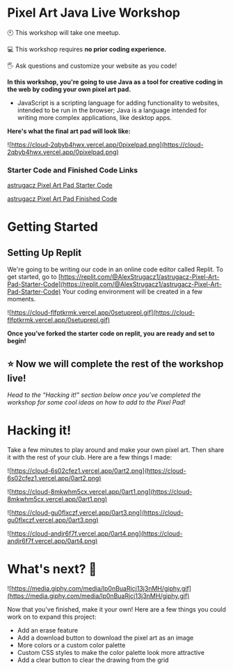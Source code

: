 # Pixel Art Java Live Workshop

🕙 This workshop will take one meetup.

💻 This workshop requires **no prior coding experience.**

🖐️ Ask questions and customize your website as you code!

**In this workshop, you're going to use Java as a tool for creative coding in the web by coding your own pixel art pad.**

- JavaScript is a scripting language for adding functionality to websites, intended to be run in the browser; Java is a language intended for writing more complex applications, like desktop apps.

**Here's what the final art pad will look like:**

![https://cloud-2qbyb4hwx.vercel.app/0pixelpad.png](https://cloud-2qbyb4hwx.vercel.app/0pixelpad.png)

### Starter Code and Finished Code Links

[astrugacz Pixel Art Pad Starter Code](https://replit.com/@AlexStrugacz1/astrugacz-Pixel-Art-Pad-Starter-Code#index.html)

[astrugacz Pixel Art Pad Finished Code](https://replit.com/@AlexStrugacz1/astrugacz-Pixel-Art-Pad-Finished-Code#index.html)

# Getting Started

## Setting Up Replit

We're going to be writing our code in an online code editor called Replit. To get started, go to [https://replit.com/@AlexStrugacz1/astrugacz-Pixel-Art-Pad-Starter-Code](https://replit.com/@AlexStrugacz1/astrugacz-Pixel-Art-Pad-Starter-Code) Your coding environment will be created in a few moments.

![https://cloud-flfptkrmk.vercel.app/0setuprepl.gif](https://cloud-flfptkrmk.vercel.app/0setuprepl.gif)

**Once you’ve forked the starter code on replit, you are ready and set to begin!** 

## ⭐ **Now we will complete the rest of the workshop live!**

*Head to the “Hacking it!” section below once you’ve completed the workshop for some cool ideas on how to add to the Pixel Pad!*

# Hacking it!

Take a few minutes to play around and make your own pixel art. Then share it with the rest of your club. Here are a few things I made:

![https://cloud-6s02cfez1.vercel.app/0art2.png](https://cloud-6s02cfez1.vercel.app/0art2.png)

![https://cloud-8mkwhm5cx.vercel.app/0art1.png](https://cloud-8mkwhm5cx.vercel.app/0art1.png)

![https://cloud-gu0flxczf.vercel.app/0art3.png](https://cloud-gu0flxczf.vercel.app/0art3.png)

![https://cloud-andjr6f7f.vercel.app/0art4.png](https://cloud-andjr6f7f.vercel.app/0art4.png)

# **What's next? 🚀**

![https://media.giphy.com/media/lp0nBuaRjcj13j3nMH/giphy.gif](https://media.giphy.com/media/lp0nBuaRjcj13j3nMH/giphy.gif)

Now that you've finished, make it your own! Here are a few things you could work on to expand this project:

- Add an erase feature
- Add a download button to download the pixel art as an image
- More colors or a custom color palette
- Custom CSS styles to make the color palette look more attractive
- Add a clear button to clear the drawing from the grid

<br>
<br>
<br>
<br>
<br>
<br>
<br>
